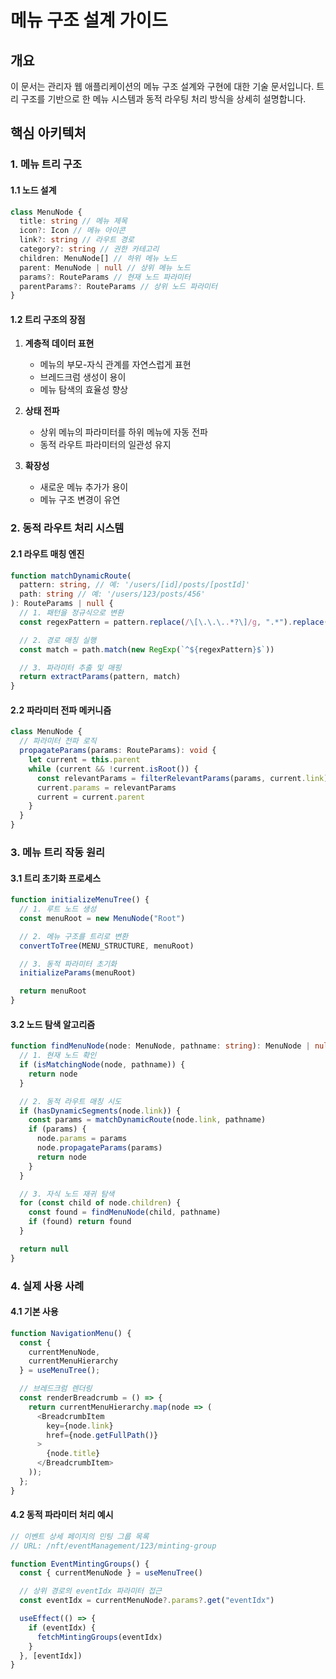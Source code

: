 # 메뉴 구조 설계 가이드

## 개요

이 문서는 관리자 웹 애플리케이션의 메뉴 구조 설계와 구현에 대한 기술 문서입니다. 트리 구조를 기반으로 한 메뉴 시스템과 동적 라우팅 처리 방식을 상세히 설명합니다.

## 핵심 아키텍처

### 1. 메뉴 트리 구조

#### 1.1 노드 설계

```typescript
class MenuNode {
  title: string // 메뉴 제목
  icon?: Icon // 메뉴 아이콘
  link?: string // 라우트 경로
  category?: string // 권한 카테고리
  children: MenuNode[] // 하위 메뉴 노드
  parent: MenuNode | null // 상위 메뉴 노드
  params?: RouteParams // 현재 노드 파라미터
  parentParams?: RouteParams // 상위 노드 파라미터
}
```

#### 1.2 트리 구조의 장점

1. **계층적 데이터 표현**

   - 메뉴의 부모-자식 관계를 자연스럽게 표현
   - 브레드크럼 생성이 용이
   - 메뉴 탐색의 효율성 향상

2. **상태 전파**

   - 상위 메뉴의 파라미터를 하위 메뉴에 자동 전파
   - 동적 라우트 파라미터의 일관성 유지

3. **확장성**
   - 새로운 메뉴 추가가 용이
   - 메뉴 구조 변경이 유연

### 2. 동적 라우트 처리 시스템

#### 2.1 라우트 매칭 엔진

```typescript
function matchDynamicRoute(
  pattern: string, // 예: '/users/[id]/posts/[postId]'
  path: string // 예: '/users/123/posts/456'
): RouteParams | null {
  // 1. 패턴을 정규식으로 변환
  const regexPattern = pattern.replace(/\[\.\.\..*?\]/g, ".*").replace(/\[.*?\]/g, "([^/]+)")

  // 2. 경로 매칭 실행
  const match = path.match(new RegExp(`^${regexPattern}$`))

  // 3. 파라미터 추출 및 매핑
  return extractParams(pattern, match)
}
```

#### 2.2 파라미터 전파 메커니즘

```typescript
class MenuNode {
  // 파라미터 전파 로직
  propagateParams(params: RouteParams): void {
    let current = this.parent
    while (current && !current.isRoot()) {
      const relevantParams = filterRelevantParams(params, current.link)
      current.params = relevantParams
      current = current.parent
    }
  }
}
```

### 3. 메뉴 트리 작동 원리

#### 3.1 트리 초기화 프로세스

```typescript
function initializeMenuTree() {
  // 1. 루트 노드 생성
  const menuRoot = new MenuNode("Root")

  // 2. 메뉴 구조를 트리로 변환
  convertToTree(MENU_STRUCTURE, menuRoot)

  // 3. 동적 파라미터 초기화
  initializeParams(menuRoot)

  return menuRoot
}
```

#### 3.2 노드 탐색 알고리즘

```typescript
function findMenuNode(node: MenuNode, pathname: string): MenuNode | null {
  // 1. 현재 노드 확인
  if (isMatchingNode(node, pathname)) {
    return node
  }

  // 2. 동적 라우트 매칭 시도
  if (hasDynamicSegments(node.link)) {
    const params = matchDynamicRoute(node.link, pathname)
    if (params) {
      node.params = params
      node.propagateParams(params)
      return node
    }
  }

  // 3. 자식 노드 재귀 탐색
  for (const child of node.children) {
    const found = findMenuNode(child, pathname)
    if (found) return found
  }

  return null
}
```

### 4. 실제 사용 사례

#### 4.1 기본 사용

```typescript
function NavigationMenu() {
  const {
    currentMenuNode,
    currentMenuHierarchy
  } = useMenuTree();

  // 브레드크럼 렌더링
  const renderBreadcrumb = () => {
    return currentMenuHierarchy.map(node => (
      <BreadcrumbItem
        key={node.link}
        href={node.getFullPath()}
      >
        {node.title}
      </BreadcrumbItem>
    ));
  };
}
```

#### 4.2 동적 파라미터 처리 예시

```typescript
// 이벤트 상세 페이지의 민팅 그룹 목록
// URL: /nft/eventManagement/123/minting-group

function EventMintingGroups() {
  const { currentMenuNode } = useMenuTree()

  // 상위 경로의 eventIdx 파라미터 접근
  const eventIdx = currentMenuNode?.params?.get("eventIdx")

  useEffect(() => {
    if (eventIdx) {
      fetchMintingGroups(eventIdx)
    }
  }, [eventIdx])
}
```
